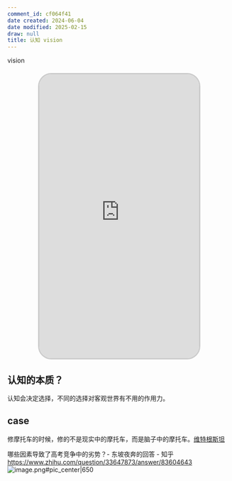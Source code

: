 ```yaml
---
comment_id: cf064f41
date created: 2024-06-04
date modified: 2025-02-15
draw: null
title: 认知 vision
---
```

vision

<iframe src="https://v3-web.douyinvod.com/205ef04dbe1bb3a113d89663113e5885/66a4d9a9/video/tos/cn/tos-cn-ve-15/oI9HINIc1nAq29CrbN8nA9mQYAjgfBoBEeb3ED/?a=6383&ch=26&cr=3&dr=0&lr=all&cd=0%7C0%7C0%7C3&cv=1&br=765&bt=765&cs=0&ds=4&ft=pEaFx4hZffPdHK~2N12NvAq-antLjrKZAHI.RkaTx8WjljVhWL6&mime_type=video_mp4&qs=0&rc=Z2ZnZzdnOjo6aWQ0ZjppNEBpM3l3bTw6ZndncjMzNGkzM0A2NTEtMWFfNWAxLi41YS4tYSMxMG9vcjRfMC9gLS1kLWFzcw%3D%3D&btag=c0000e00010000&cquery=100w_100B_100H_100K_100o&dy_q=1722068832&feature_id=46a7bb47b4fd1280f3d3825bf2b29388&l=202407271627127206055C0A0AA09E53A1" allowfullscreen="true" style="border-radius: 30px; overflow: hidden; border: 3px solid #ccc; width: 360px; height: 640px; display: block; margin: 20px auto; aspect-ratio: 9 / 16;" frameborder="0"></iframe>

<!-- more -->

## 认知的本质？

认知会决定选择，不同的选择对客观世界有不用的作用力。

## case

修摩托车的时候，修的不是现实中的摩托车，而是脑子中的摩托车。[维特根斯坦](维特根斯坦.md)

哪些因素导致了高考竞争中的劣势？- 东坡夜奔的回答 - 知乎  
https://www.zhihu.com/question/33647873/answer/83604643  
![image.png#pic_center|650](https://imagehosting4picgo.oss-cn-beijing.aliyuncs.com/imagehosting/fix-dir%2Fpicgo%2Fpicgo-clipboard-images%2F2024%2F06%2F04%2F17-16-54-39883d07c881364bbb58175de518e8e9-20240604171652-34e5c3.png)
